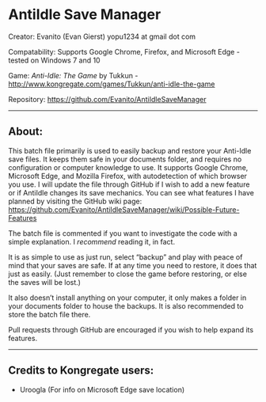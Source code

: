 # AntiIdle Save Manager

Creator: Evanito (Evan Gierst) yopu1234 at gmail dot com

Compatability: Supports Google Chrome, Firefox, and Microsoft Edge - tested on Windows 7 and 10

Game: *Anti-Idle: The Game* by Tukkun - http://www.kongregate.com/games/Tukkun/anti-idle-the-game

Repository: https://github.com/Evanito/AntiIdleSaveManager

------

## About:
This batch file primarily is used to easily backup and restore your Anti-Idle save files. It keeps them safe in your documents folder, and requires no configuration or computer knowledge to use. It supports Google Chrome, Microsoft Edge, and Mozilla Firefox, with autodetection of which browser you use.
I will update the file through GitHub if I wish to add a new feature or if AntiIdle changes its save mechanics.
You can see what features I have planned by visiting the GitHub wiki page: https://github.com/Evanito/AntiIdleSaveManager/wiki/Possible-Future-Features

The batch file is commented if you want to investigate the code with a simple explanation. I *recommend* reading it, in fact.

It is as simple to use as just run, select “backup” and play with peace of mind that your saves are safe. 
If at any time you need to restore, it does that just as easily. (Just remember to close the game before restoring, or else the saves will be lost.)

It also doesn’t install anything on your computer, it only makes a folder in your documents folder to house the backups. 
It is also recommended to store the batch file there.

Pull requests through GitHub are encouraged if you wish to help expand its features.

-------

## Credits to Kongregate users:
* Uroogla (For info on Microsoft Edge save location)

